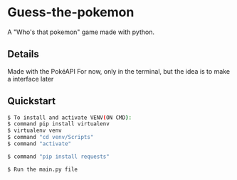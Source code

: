# Guess-the-pokemon
A "Who's that pokemon" game made with python.

## Details
Made with the PokéAPI
For now, only in the terminal, but the idea is to make a interface later

## Quickstart
```bash
$ To install and activate VENV(ON CMD):
$ command pip install virtualenv
$ virtualenv venv
$ command "cd venv/Scripts"
$ command "activate"

$ command "pip install requests"

$ Run the main.py file
```
